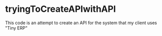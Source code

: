 # tryingToCreateAPIwithAPI
This code is an attempt to create an API for the system that my client uses "Tiny ERP"
